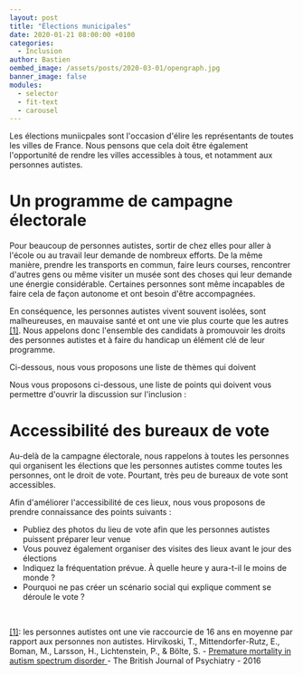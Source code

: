 ```yaml
---
layout: post
title: "Élections municipales"
date: 2020-01-21 08:00:00 +0100
categories:
  - Inclusion
author: Bastien
oembed_image: /assets/posts/2020-03-01/opengraph.jpg
banner_image: false
modules:
  - selector
  - fit-text
  - carousel
---
```


Les élections muniicpales sont l'occasion d'élire les représentants de toutes les villes de France.
Nous pensons que cela doit être également l'opportunité de rendre les villes accessibles à tous, et notamment aux personnes autistes.

# Un programme de campagne électorale

Pour beaucoup de personnes autistes, sortir de chez elles pour aller à l'école ou au travail leur demande de nombreux efforts.
De la même manière, prendre les transports en commun, faire leurs courses, rencontrer d'autres gens ou même visiter un musée sont des choses qui leur demande une énergie considérable.
Certaines personnes sont même incapables de faire cela de façon autonome et ont besoin d'être accompagnées.

En conséquence, les personnes autistes vivent souvent isolées, sont malheureuses, en mauvaise santé et ont une vie plus courte que les autres <a href="#section1" id="ref1">[1]</a>.
Nous appelons donc l'ensemble des candidats à promouvoir les droits des personnes autistes et à faire du handicap un élément clé de leur programme.

Ci-dessous, nous vous proposons une liste de thèmes qui doivent 

Nous vous proposons ci-dessous, une liste de points qui doivent vous permettre d'ouvrir la discussion sur l'inclusion :



<div class="center">
<amp-carousel width="800" height="600" layout="intrinsic" type="slides" class="white" id="carousel" on="slideChange: carousel-selector.toggle(index=event.index, value=true), carousel-preview.goToSlide(index=event.index)">
 <div class="slide">
  <a href="#" target="_blank">
   <amp-img src="{{ site.resources_repository }}/elections/services_et_infrastructures.png" layout="intrinsic" width="800" height="600" alt="services et infrastructures"></amp-img>
  </a>
 </div>
 <div class="slide">
  <a href="#" target="_blank">
   <amp-img src="{{ site.resources_repository }}/elections/security_and_inclusion.png" layout="intrinsic" width="800" height="600" alt="sécurité"></amp-img>
  </a>
 </div>
 <div class="slide">
  <a href="#" target="_blank">
   <amp-img src="{{ site.resources_repository }}/elections/loisirs_et_activites_culturelles.png" layout="intrinsic" width="800" height="600" alt="loisirs et activités culturelles"></amp-img>
  </a>
 </div>
</amp-carousel>


<amp-selector id="carousel-selector" on="select:carousel.goToSlide(index=event.targetOption)" layout="container">
 <amp-carousel id="carousel-preview" class="carousel-preview" height="128" layout="fixed-height" type="carousel">
  <amp-img option="0" selected src="{{ site.resources_repository }}/elections/services_et_infrastructures.png" width="170" height="128" alt="p1"></amp-img>
  <amp-img option="1" src="{{ site.resources_repository }}/elections/security_and_inclusion.png" width="170" height="128" alt="p2"></amp-img>
  <amp-img option="2" src="{{ site.resources_repository }}/elections/loisirs_et_activites_culturelles.png" width="170" height="128" alt="p3"></amp-img>
 </amp-carousel>
</amp-selector>
</div>

# Accessibilité des bureaux de vote

Au-delà de la campagne électorale, nous rappelons à toutes les personnes qui organisent les élections que les personnes autistes comme toutes les personnes, ont le droit de vote.
Pourtant, très peu de bureaux de vote sont accessibles.

Afin d'améliorer l'accessibilité de ces lieux, nous vous proposons de prendre connaissance des points suivants :

  - Publiez des photos du lieu de vote afin que les personnes autistes puissent préparer leur venue
  - Vous pouvez également organiser des visites des lieux avant le jour des élections
  - Indiquez la fréquentation prévue. À quelle heure y aura-t-il le moins de monde ?
  - Pourquoi ne pas créer un scénario social qui explique comment se déroule le vote ?



<p>&nbsp;</p>

<div class="small" id="section1">
<a href="#ref1">[1]</a>: les personnes autistes ont une vie raccourcie de 16 ans en moyenne par rapport aux personnes non autistes.
Hirvikoski, T., Mittendorfer-Rutz, E., Boman, M., Larsson, H., Lichtenstein, P., & Bölte, S. - <a href="https://www.cambridge.org/core/journals/the-british-journal-of-psychiatry/article/premature-mortality-in-autism-spectrum-disorder/4C9260DB64DFC29AF945D32D1C15E8F2">
Premature mortality in autism spectrum disorder
</a> - The British Journal of Psychiatry - 2016
</div>


